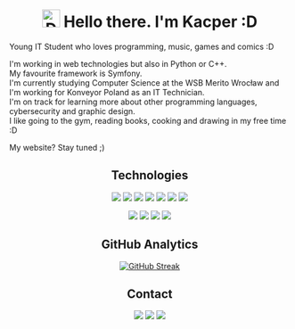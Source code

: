 <h1 align="center"><img src="https://cdn3.emoji.gg/emojis/5961-darkbluetea.gif" width="32px" height="32px" alt="DarkBlueTea"> Hello there. I'm Kacper :D</h1>

Young IT Student who loves programming, music, games and comics :D

I'm working in web technologies but also in Python or C++.\
My favourite framework is Symfony.\
I'm currently studying Computer Science at the WSB Merito Wrocław and I'm working for Konveyor Poland as an IT Technician.\
I'm on track for learning more about other programming languages, cybersecurity and graphic design.\
I like going to the gym, reading books, cooking and drawing in my free time :D

My website? Stay tuned ;)

<h2 align="center">Technologies</h2>
<p align="center">
<img src="https://img.shields.io/badge/PYTHON-32ad4b?style=for-the-badge&logo=python&logoColor=ffffff&logoSize=30px"/>
<img src="https://img.shields.io/badge/C%2B%2B-4d8dc9?style=for-the-badge&logo=c%2B%2B&logoColor=ffffff&logoSize=30px"/>
<img src="https://img.shields.io/badge/JAVASCRIPT-f0e918?style=for-the-badge&logoSize=30px&logo=javascript&logoColor=030302"/>
<img src="https://img.shields.io/badge/HTML5-ff7105?style=for-the-badge&logo=html5&logoColor=ffffff&logoSize=30px"/>
<img src="https://img.shields.io/badge/CSS-02d10c?style=for-the-badge&logo=css3&logoColor=ffffff&logoSize=30px"/>
<img src="https://img.shields.io/badge/SYMFONY-40734e?style=for-the-badge&logo=symfony&logoColor=ffffff&logoSize=30px"/>
<img src="https://img.shields.io/badge/MYSQL-3d5ff5?style=for-the-badge&logo=mysql&logoColor=ffffff&logoSize=30px"/>
</p>
<p align="center">
<img src="https://img.shields.io/badge/GIT-ff1428?style=for-the-badge&logo=git&logoColor=ffffff&logoSize=30px"/>
<img src="https://img.shields.io/badge/GITHUB-242426?style=for-the-badge&logo=github&logoColor=ffffff&logoSize=30px"/>
<img src="https://img.shields.io/badge/VISUAL%20STUDIO%20CODE-3838f5?style=for-the-badge&logo=visual-studio-code&logoColor=ffffff&logoSize=30px/">
<img src="https://img.shields.io/badge/PHOTOSHOP-272a73?style=for-the-badge&logo=adobe-photoshop&logoColor=ffffff&logoSize=30px"/>
</p>

<h2 align="center">GitHub Analytics</h2>
<p align="center">
  <a href="https://git.io/streak-stats"><img src="https://streak-stats.demolab.com?user=Panelinio&theme=transparent&hide_border=true&card_width=600" alt="GitHub Streak" /></a>
</p>

<h2 align="center">Contact</h2>
<p align="center">
<a href="https://www.linkedin.com/in/kacper-twardowski-a7b0a42a3/"><img src="https://img.shields.io/badge/-Kacper%20Twardowski-0077B5?style=for-the-badge&logo=Linkedin&logoColor=white&logoSize=30px"/></a>
<a href="mailto:kacper.tw150@gmail.com"><img src="https://img.shields.io/badge/-kacper.tw150@gmail.com-D14836?style=for-the-badge&logo=Gmail&logoColor=white&logoSize=30px"/></a>
<a href="https://instagram.com/kassper_inst"><img src="https://img.shields.io/badge/-@kassper_inst-E4405F?style=for-the-badge&logo=Instagram&logoColor=white&logoSize=30px"/></a>
</p>

